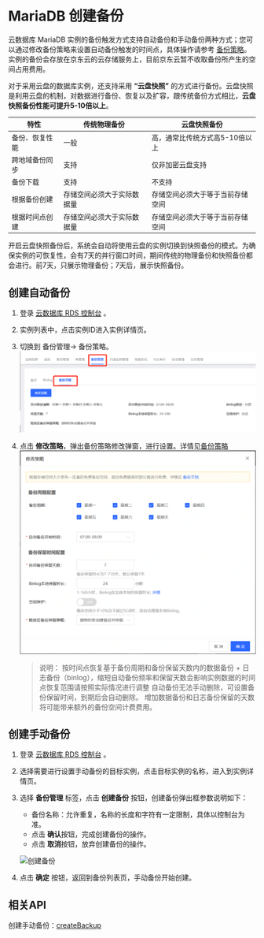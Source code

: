 # MariaDB 创建备份
云数据库 MariaDB 实例的备份触发方式支持自动备份和手动备份两种方式；您可以通过修改备份策略来设置自动备份触发的时间点，具体操作请参考 [备份策略](../Backup-Policy/MariaDB-Backup-Policy.md)。
实例的备份会存放在京东云的云存储服务上，目前京东云暂不收取备份所产生的空间占用费用。

对于采用云盘的数据库实例，还支持采用 **“云盘快照”** 的方式进行备份。云盘快照是利用云盘的机制，对数据进行备份、恢复以及扩容，跟传统备份方式相比，**云盘快照备份性能可提升5-10倍以上**。

|特性|传统物理备份|云盘快照备份|
|-|-|-|
|备份、恢复性能|一般|高，通常比传统方式高5-10倍以上|
|跨地域备份同步|支持|仅非加密云盘支持|
|备份下载|支持|不支持|
|根据备份创建|存储空间必须大于实际数据量|存储空间必须大于等于当前存储空间|
|根据时间点创建|存储空间必须大于实际数据量|存储空间必须大于等于当前存储空间|


开启云盘快照备份后，系统会自动将使用云盘的实例切换到快照备份的模式。为确保实例的可恢复性，会有7天的并行窗口时间，期间传统的物理备份和快照备份都会进行。前7天，只展示物理备份；7天后，展示快照备份。

## 创建自动备份
1. 登录 [云数据库 RDS 控制台](https://rds-console.jdcloud.com/database) 。
2. 实例列表中，点击实例ID进入实例详情页。
3. 切换到 备份管理-> 备份策略。
    ![备份策略](../../../../image/RDS/Backup-Strategy-1.png)
4. 点击 **修改策略**，弹出备份策略修改弹窗，进行设置。详情见[备份策略](../../MariaDB-Backup-Policy.md)
   ![备份策略](../../../../image/RDS/Backup-Strategy-2.png)
   
   > 说明：
   > 按时间点恢复基于备份周期和备份保留天数内的数据备份 + 日志备份（binlog），缩短自动备份频率和保留天数会影响实例数据的时间点恢复范围请按照实际情况进行调整
   > 自动备份无法手动删除，可设置备份保留时间，到期后会自动删除。
   > 增加数据备份和日志备份保留的天数将可能带来额外的备份空间计费费用。
 
## 创建手动备份
1. 登录 [云数据库 RDS 控制台](https://rds-console.jdcloud.com/database) 。
2. 选择需要进行设置手动备份的目标实例，点击目标实例的名称，进入到实例详情页。
3. 选择 **备份管理** 标签，点击 **创建备份** 按钮，创建备份弹出框参数说明如下：
    * 备份名称：允许重复，名称的长度和字符有一定限制，具体以控制台为准。
    * 点击 **确认**按钮，完成创建备份的操作。
    * 点击 **取消**按钮，放弃创建备份的操作。

    ![创建备份](../../../../../../image/RDS/Create-Backup.png)

4. 点击 **确定** 按钮，返回到备份列表页，手动备份开始创建。

## 相关API
创建手动备份：[createBackup](https://docs.jdcloud.com/cn/rds/api/createbackup)

